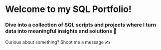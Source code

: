 # Welcome to my SQL Portfolio!
### Dive into a collection of SQL scripts and projects where I turn data into meaningful insights and solutions 💃
Curious about something? Shoot me a message ✍️
